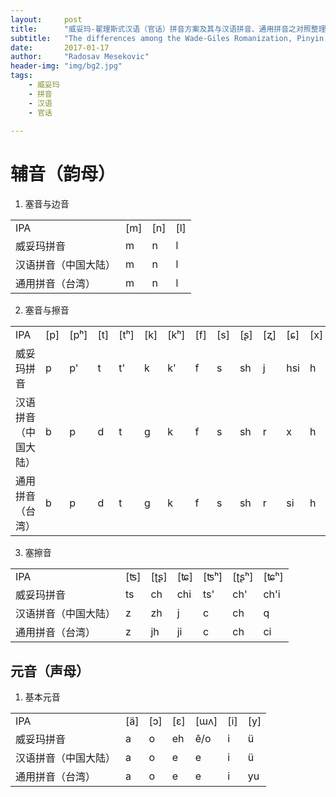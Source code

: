 ```yaml
---
layout:     post
title:      "威妥玛-翟理斯式汉语（官话）拼音方案及其与汉语拼音、通用拼音之对照整理"
subtitle:   "The differences among the Wade-Giles Romanization, Pinyin and Tongyong Pinyin"
date:       2017-01-17
author:     "Radosav Mesekovic"
header-img: "img/bg2.jpg"
tags:
    - 威妥玛
    - 拼音
    - 汉语
    - 官话
    
---
```


# 辅音（韵母）

1. 塞音与边音 
<table> 
   <tr>
       <td>IPA</td>
       <td>[m]</td>
       <td>[n]</td>
       <td>[l]</td>
    </tr>
    <tr>
        <td>威妥玛拼音</td>
        <td>m</td>
        <td>n</td>
        <td>l</td>
    </tr>
    <tr>
        <td>汉语拼音（中国大陆）</td>
        <td>m</td>
        <td>n</td>
        <td>l</td>
    </tr>
    <tr>
        <td>通用拼音（台湾）</td>
        <td>m</td>
        <td>n</td>
        <td>l</td>
    </tr>
</table> 


2. 塞音与擦音
<table>    
   <tr>    
        <td>IPA</td>
        <td>[p]</td>
        <td>[pʰ]</td>
        <td>[t]</td>
        <td>[tʰ]</td>
        <td>[k]</td>
        <td>[kʰ]</td>
        <td>[f]</td>
        <td>[s]</td>
        <td>[ʂ]</td>
        <td>[ʐ]</td>
        <td>[ɕ]</td>
        <td>[x]</td>
    </tr>
    <tr>
        <td>威妥玛拼音</td>
        <td>p</td>
        <td>p'</td>
        <td>t</td>
        <td>t'</td>
        <td>k</td>
        <td>k'</td>
        <td>f</td>
        <td>s</td>
        <td>sh</td>
        <td>j</td>
        <td>hsi</td>
        <td>h</td>
    </tr>
    <tr>   
        <td>汉语拼音（中国大陆）</td>
        <td>b</td>
        <td>p</td>
        <td>d</td>    
        <td>t</td>    
        <td>g</td>    
        <td>k</td>    
        <td>f</td>    
        <td>s</td>    
        <td>sh</td>    
        <td>r</td>    
        <td>x</td>    
        <td>h</td>
    </tr>
    <tr>
    <td>通用拼音（台湾）</td>
    <td>b</td>
    <td>p</td>
    <td>d</td>
    <td>t</td>
    <td>g</td>
    <td>k</td>
    <td>f</td>
    <td>s</td>
    <td>sh</td>
    <td>r</td>
    <td>si</td>
    <td>h</td>
     </tr>
</table>


3. 塞擦音
<table>  
    <tr>
        <td>IPA</td>
        <td>[ʦ]</td>
        <td>[ʈʂ]</td>
        <td>[ʨ]</td>
        <td>[ʦʰ]</td>
        <td>[ʈʂʰ]</td>
        <td>[ʨʰ]</td>
    </tr>
    <tr>
        <td>威妥玛拼音</td>
        <td>ts</td>
        <td>ch</td>
        <td>chi</td>
        <td>ts'</td>
        <td>ch'</td>
        <td>ch'i</td>
    </tr>
    <tr>
        <td>汉语拼音（中国大陆）</td>
        <td>z</td>
        <td>zh</td>
        <td>j</td>
        <td>c</td>
        <td>ch</td>
        <td>q</td>
    </tr>
    <tr>
        <td>通用拼音（台湾）</td>
        <td>z</td>
        <td>jh</td>
        <td>ji</td>
        <td>c</td>
        <td>ch</td>
        <td>ci</td>
    </tr>
</table>



## 元音（声母）

1. 基本元音
<table>
   <tr>
      <td>IPA</td>
      <td>[ä]</td>
      <td>[ɔ]</td>
      <td>[ɛ]</td>
      <td>[ɯʌ]</td>
      <td>[i]</td>
      <td>[y]</td>
   </tr>
   <tr>
      <td>威妥玛拼音</td>
      <td>a</td>
      <td>o</td>
      <td>eh</td>
      <td>ê/o</td>
      <td>i</td>
      <td>ü</td>
   </tr>
   <tr>
      <td>汉语拼音（中国大陆）</td>
      <td>a</td>
      <td>o</td>
      <td>e</td>
      <td>e</td>
      <td>i</td>
      <td>ü</td>
   </tr>
   <tr>
      <td>通用拼音（台湾）</td>
      <td>a</td>
      <td>o</td>
      <td>e</td>
      <td>e</td>
      <td>i</td>
      <td>yu</td>
   </tr>
</table>
